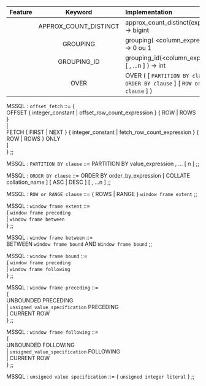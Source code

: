 

| Feature | Keyword | Implementation | MSSQL | Oracle | PGSQL | MySql | MariaDb |
| :---: | :---: | :--- | :---: | :---: | :---: | :---: | :---: |
|   | APPROX_COUNT_DISTINCT | approx_count_distinct(expression) -> bigint  | 2019 |  |  |  |  |
|   | GROUPING | grouping( <column_expression> ) -> 0 ou 1 | 2000 |
|   | GROUPING_ID | grouping_id(<column_expression> [ , ...n ] ) -> int | 2000 |
|   | OVER | OVER ( [ `PARTITION BY clause` ] [ `ORDER BY clause` ] [ `ROW or RANGE clause` ] ) | 2000 |







MSSQL : `offset_fetch` ::= {\
    OFFSET { integer_constant | offset_row_count_expression } { ROW | ROWS } \
    [ \
      FETCH { FIRST | NEXT } { integer_constant | fetch_row_count_expression } { ROW | ROWS } ONLY \
    ] \
} ;;

MSSQL : `PARTITION BY clause` ::= PARTITION BY value_expression , ... [ n ] ;;

MSSQL : `ORDER BY clause` ::= ORDER BY order_by_expression [ COLLATE collation_name ] [ ASC | DESC ] [ , ...n ] ;;

MSSQL : `ROW or RANGE clause` ::=  { ROWS | RANGE } `window frame extent` ;;

MSSQL : `window frame extent` ::=  \
{   `window frame preceding` \
  | `window frame between` \
} ;;

MSSQL : `window frame between` ::= \
  BETWEEN `window frame bound` AND `Window frame bound` ;;

MSSQL : `window frame bound` ::= \
{   `window frame preceding` \
  | `window frame following` \
} ;;

MSSQL : `window frame preceding` ::= \
{\
    UNBOUNDED PRECEDING\
  | `unsigned_value_specification` PRECEDING\
  | CURRENT ROW\
} ;;

MSSQL : `window frame following` ::=\
{\
    UNBOUNDED FOLLOWING\
  | `unsigned_value_specification` FOLLOWING\
  | CURRENT ROW\
} ;;

MSSQL : `unsigned value specification` ::= {  `unsigned integer literal` } ;;
